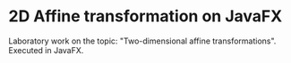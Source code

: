 # 2D Affine transformation on JavaFX
 Laboratory work on the topic: "Two-dimensional affine transformations". Executed in JavaFX.
